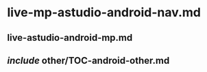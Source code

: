 # live-mp-astudio-android-nav.md

## live-astudio-android-mp.md

## _include_ other/TOC-android-other.md
